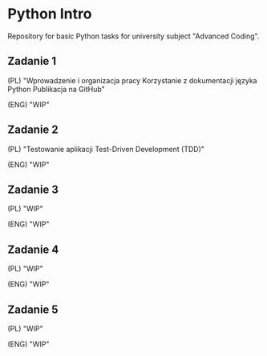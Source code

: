 # Python Intro
Repository for basic Python tasks for university subject "Advanced Coding".

## Zadanie 1
(PL) "Wprowadzenie i organizacja pracy Korzystanie z dokumentacji języka Python Publikacja na GitHub"

(ENG) "WIP"

## Zadanie 2
(PL) "Testowanie aplikacji Test-Driven Development (TDD)"

(ENG) "WIP"

## Zadanie 3
(PL) "WIP"

(ENG) "WIP"

## Zadanie 4
(PL) "WIP"

(ENG) "WIP"

## Zadanie 5
(PL) "WIP"

(ENG) "WIP"